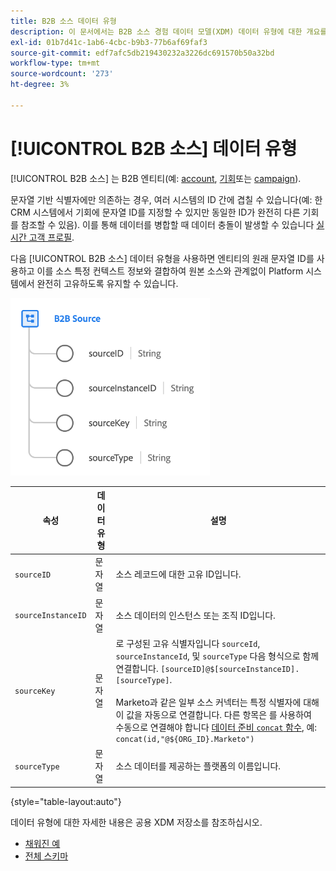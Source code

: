 ```yaml
---
title: B2B 소스 데이터 유형
description: 이 문서에서는 B2B 소스 경험 데이터 모델(XDM) 데이터 유형에 대한 개요를 제공합니다.
exl-id: 01b7d41c-1ab6-4cbc-b9b3-77b6af69faf3
source-git-commit: edf7afc5db219430232a3226dc691570b50a32bd
workflow-type: tm+mt
source-wordcount: '273'
ht-degree: 3%

---
```


# [!UICONTROL B2B 소스] 데이터 유형

[!UICONTROL B2B 소스] 는 B2B 엔티티(예: [account](../classes/b2b/business-account.md), [기회](../classes/b2b/business-opportunity.md)또는 [campaign](../classes/b2b/business-campaign.md)).

문자열 기반 식별자에만 의존하는 경우, 여러 시스템의 ID 간에 겹칠 수 있습니다(예: 한 CRM 시스템에서 기회에 문자열 ID를 지정할 수 있지만 동일한 ID가 완전히 다른 기회를 참조할 수 있음). 이를 통해 데이터를 병합할 때 데이터 충돌이 발생할 수 있습니다 [실시간 고객 프로필](../../profile/home.md).

다음 [!UICONTROL B2B 소스] 데이터 유형을 사용하면 엔티티의 원래 문자열 ID를 사용하고 이를 소스 특정 컨텍스트 정보와 결합하여 원본 소스와 관계없이 Platform 시스템에서 완전히 고유하도록 유지할 수 있습니다.

![B2B 소스 구조](../images/data-types/b2b-source.png)

| 속성 | 데이터 유형 | 설명 |
| --- | --- | --- |
| `sourceID` | 문자열 | 소스 레코드에 대한 고유 ID입니다. |
| `sourceInstanceID` | 문자열 | 소스 데이터의 인스턴스 또는 조직 ID입니다. |
| `sourceKey` | 문자열 | 로 구성된 고유 식별자입니다 `sourceId`, `sourceInstanceId`, 및 `sourceType` 다음 형식으로 함께 연결합니다. `[sourceID]@$[sourceInstanceID].[sourceType]`.<br><br>Marketo과 같은 일부 소스 커넥터는 특정 식별자에 대해 이 값을 자동으로 연결합니다. 다른 항목은 를 사용하여 수동으로 연결해야 합니다 [데이터 준비 `concat` 함수](../../data-prep/functions.md#string), 예: `concat(id,"@${ORG_ID}.Marketo")` |
| `sourceType` | 문자열 | 소스 데이터를 제공하는 플랫폼의 이름입니다. |

{style=&quot;table-layout:auto&quot;}

데이터 유형에 대한 자세한 내용은 공용 XDM 저장소를 참조하십시오.

* [채워진 예](https://github.com/adobe/xdm/blob/master/components/datatypes/b2b/b2b-source.example.1.json)
* [전체 스키마](https://github.com/adobe/xdm/blob/master/components/datatypes/b2b/b2b-source.schema.json)
